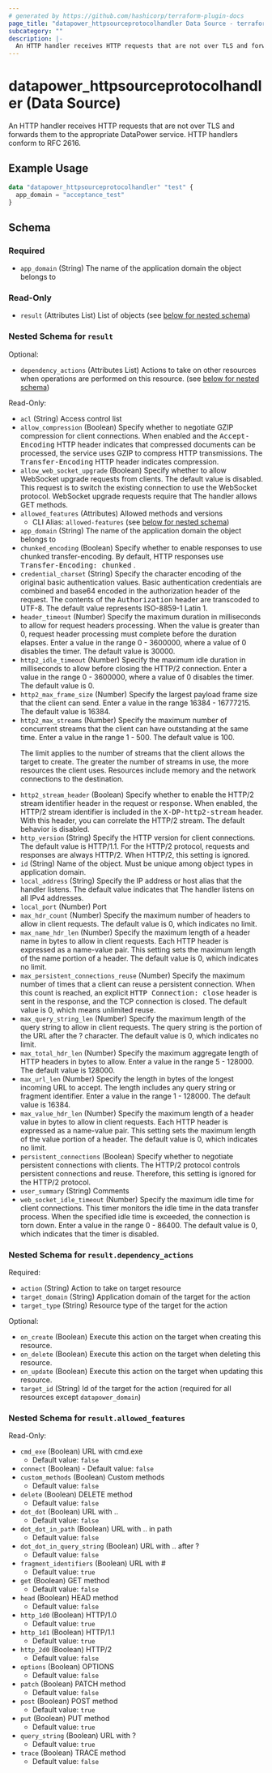 ```yaml
---
# generated by https://github.com/hashicorp/terraform-plugin-docs
page_title: "datapower_httpsourceprotocolhandler Data Source - terraform-provider-datapower"
subcategory: ""
description: |-
  An HTTP handler receives HTTP requests that are not over TLS and forwards them to the appropriate DataPower service. HTTP handlers conform to RFC 2616.
---
```


# datapower_httpsourceprotocolhandler (Data Source)

An HTTP handler receives HTTP requests that are not over TLS and forwards them to the appropriate DataPower service. HTTP handlers conform to RFC 2616.

## Example Usage

```terraform
data "datapower_httpsourceprotocolhandler" "test" {
  app_domain = "acceptance_test"
}
```

<!-- schema generated by tfplugindocs -->
## Schema

### Required

- `app_domain` (String) The name of the application domain the object belongs to

### Read-Only

- `result` (Attributes List) List of objects (see [below for nested schema](#nestedatt--result))

<a id="nestedatt--result"></a>
### Nested Schema for `result`

Optional:

- `dependency_actions` (Attributes List) Actions to take on other resources when operations are performed on this resource. (see [below for nested schema](#nestedatt--result--dependency_actions))

Read-Only:

- `acl` (String) Access control list
- `allow_compression` (Boolean) Specify whether to negotiate GZIP compression for client connections. When enabled and the <tt>Accept-Encoding</tt> HTTP header indicates that compressed documents can be processed, the service uses GZIP to compress HTTP transmissions. The <tt>Transfer-Encoding</tt> HTTP header indicates compression.
- `allow_web_socket_upgrade` (Boolean) Specify whether to allow WebSocket upgrade requests from clients. The default value is disabled. This request is to switch the existing connection to use the WebSocket protocol. WebSocket upgrade requests require that The handler allows GET methods.
- `allowed_features` (Attributes) Allowed methods and versions
  - CLI Alias: `allowed-features` (see [below for nested schema](#nestedatt--result--allowed_features))
- `app_domain` (String) The name of the application domain the object belongs to
- `chunked_encoding` (Boolean) Specify whether to enable responses to use chunked transfer-encoding. By default, HTTP responses use <tt>Transfer-Encoding: chunked</tt> .
- `credential_charset` (String) Specify the character encoding of the original basic authentication values. Basic authentication credentials are combined and base64 encoded in the authorization header of the request. The contents of the <tt>Authorization</tt> header are transcoded to UTF-8. The default value represents ISO-8859-1 Latin 1.
- `header_timeout` (Number) Specify the maximum duration in milliseconds to allow for request headers processing. When the value is greater than 0, request header processing must complete before the duration elapses. Enter a value in the range 0 - 3600000, where a value of 0 disables the timer. The default value is 30000.
- `http2_idle_timeout` (Number) Specify the maximum idle duration in milliseconds to allow before closing the HTTP/2 connection. Enter a value in the range 0 - 3600000, where a value of 0 disables the timer. The default value is 0.
- `http2_max_frame_size` (Number) Specify the largest payload frame size that the client can send. Enter a value in the range 16384 - 16777215. The default value is 16384.
- `http2_max_streams` (Number) Specify the maximum number of concurrent streams that the client can have outstanding at the same time. Enter a value in the range 1 - 500. The default value is 100. <p>The limit applies to the number of streams that the client allows the target to create. The greater the number of streams in use, the more resources the client uses. Resources include memory and the network connections to the destination.</p>
- `http2_stream_header` (Boolean) Specify whether to enable the HTTP/2 stream identifier header in the request or response. When enabled, the HTTP/2 stream identifier is included in the <tt>X-DP-http2-stream</tt> header. With this header, you can correlate the HTTP/2 stream. The default behavior is disabled.
- `http_version` (String) Specify the HTTP version for client connections. The default value is HTTP/1.1. For the HTTP/2 protocol, requests and responses are always HTTP/2. When HTTP/2, this setting is ignored.
- `id` (String) Name of the object. Must be unique among object types in application domain.
- `local_address` (String) Specify the IP address or host alias that the handler listens. The default value indicates that The handler listens on all IPv4 addresses.
- `local_port` (Number) Port
- `max_hdr_count` (Number) Specify the maximum number of headers to allow in client requests. The default value is 0, which indicates no limit.
- `max_name_hdr_len` (Number) Specify the maximum length of a header name in bytes to allow in client requests. Each HTTP header is expressed as a name-value pair. This setting sets the maximum length of the name portion of a header. The default value is 0, which indicates no limit.
- `max_persistent_connections_reuse` (Number) Specify the maximum number of times that a client can reuse a persistent connection. When this count is reached, an explicit <tt>HTTP Connection: close</tt> header is sent in the response, and the TCP connection is closed. The default value is 0, which means unlimited reuse.
- `max_query_string_len` (Number) Specify the maximum length of the query string to allow in client requests. The query string is the portion of the URL after the ? character. The default value is 0, which indicates no limit.
- `max_total_hdr_len` (Number) Specify the maximum aggregate length of HTTP headers in bytes to allow. Enter a value in the range 5 - 128000. The default value is 128000.
- `max_url_len` (Number) Specify the length in bytes of the longest incoming URL to accept. The length includes any query string or fragment identifier. Enter a value in the range 1 - 128000. The default value is 16384.
- `max_value_hdr_len` (Number) Specify the maximum length of a header value in bytes to allow in client requests. Each HTTP header is expressed as a name-value pair. This setting sets the maximum length of the value portion of a header. The default value is 0, which indicates no limit.
- `persistent_connections` (Boolean) Specify whether to negotiate persistent connections with clients. The HTTP/2 protocol controls persistent connections and reuse. Therefore, this setting is ignored for the HTTP/2 protocol.
- `user_summary` (String) Comments
- `web_socket_idle_timeout` (Number) Specify the maximum idle time for client connections. This timer monitors the idle time in the data transfer process. When the specified idle time is exceeded, the connection is torn down. Enter a value in the range 0 - 86400. The default value is 0, which indicates that the timer is disabled.

<a id="nestedatt--result--dependency_actions"></a>
### Nested Schema for `result.dependency_actions`

Required:

- `action` (String) Action to take on target resource
- `target_domain` (String) Application domain of the target for the action
- `target_type` (String) Resource type of the target for the action

Optional:

- `on_create` (Boolean) Execute this action on the target when creating this resource.
- `on_delete` (Boolean) Execute this action on the target when deleting this resource.
- `on_update` (Boolean) Execute this action on the target when updating this resource.
- `target_id` (String) Id of the target for the action (required for all resources except `datapower_domain`)


<a id="nestedatt--result--allowed_features"></a>
### Nested Schema for `result.allowed_features`

Read-Only:

- `cmd_exe` (Boolean) URL with cmd.exe
  - Default value: `false`
- `connect` (Boolean) - Default value: `false`
- `custom_methods` (Boolean) Custom methods
  - Default value: `false`
- `delete` (Boolean) DELETE method
  - Default value: `false`
- `dot_dot` (Boolean) URL with ..
  - Default value: `false`
- `dot_dot_in_path` (Boolean) URL with .. in path
  - Default value: `false`
- `dot_dot_in_query_string` (Boolean) URL with .. after ?
  - Default value: `false`
- `fragment_identifiers` (Boolean) URL with #
  - Default value: `true`
- `get` (Boolean) GET method
  - Default value: `false`
- `head` (Boolean) HEAD method
  - Default value: `false`
- `http_1d0` (Boolean) HTTP/1.0
  - Default value: `true`
- `http_1d1` (Boolean) HTTP/1.1
  - Default value: `true`
- `http_2d0` (Boolean) HTTP/2
  - Default value: `false`
- `options` (Boolean) OPTIONS
  - Default value: `false`
- `patch` (Boolean) PATCH method
  - Default value: `false`
- `post` (Boolean) POST method
  - Default value: `true`
- `put` (Boolean) PUT method
  - Default value: `true`
- `query_string` (Boolean) URL with ?
  - Default value: `true`
- `trace` (Boolean) TRACE method
  - Default value: `false`
